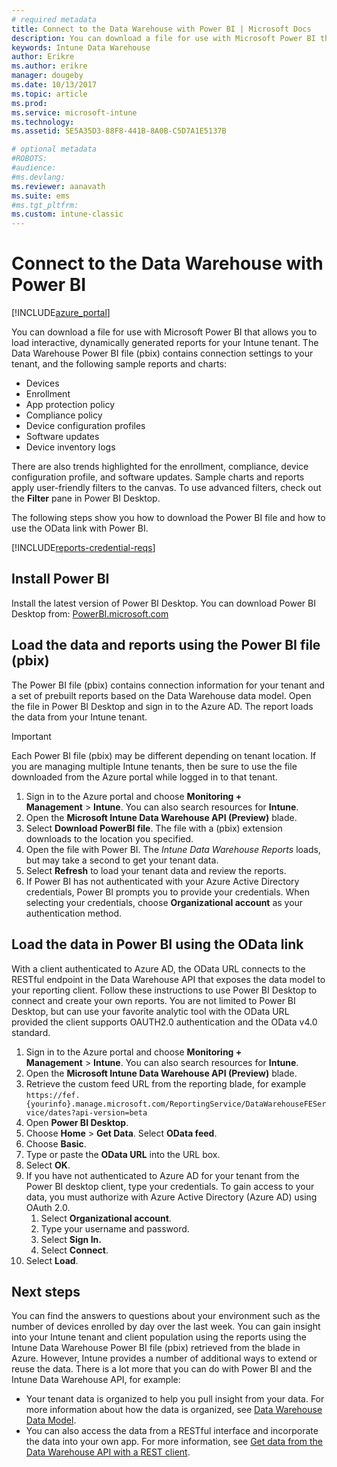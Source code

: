 ```yaml
---
# required metadata
title: Connect to the Data Warehouse with Power BI | Microsoft Docs
description: You can download a file for use with Microsoft Power BI that allows you to load interactive, dynamically generated reports for your Intune tenant.
keywords: Intune Data Warehouse
author: Erikre
ms.author: erikre
manager: dougeby
ms.date: 10/13/2017
ms.topic: article
ms.prod:
ms.service: microsoft-intune
ms.technology:
ms.assetid: 5E5A35D3-88F8-441B-8A0B-C5D7A1E5137B

# optional metadata
#ROBOTS:
#audience:
#ms.devlang:
ms.reviewer: aanavath
ms.suite: ems
#ms.tgt_pltfrm:
ms.custom: intune-classic
---
```


# Connect to the Data Warehouse with Power BI

[!INCLUDE[azure_portal](./includes/azure_portal.md)]

You can download a file for use with Microsoft Power BI that allows you to load interactive, dynamically generated reports for your Intune tenant. The Data Warehouse Power BI file (pbix) contains connection settings to your tenant, and the following sample reports and charts:  

  -  Devices
  -  Enrollment
  -  App protection policy
  -  Compliance policy
  -  Device configuration profiles
  -  Software updates
  -  Device inventory logs

There are also trends highlighted for the enrollment, compliance, device configuration profile, and software updates. Sample charts and reports apply user-friendly filters to the canvas. To use advanced filters, check out the **Filter** pane in Power BI Desktop.

The following steps show you how to download the Power BI file and how to use the OData link with Power BI.

[!INCLUDE[reports-credential-reqs](./includes/reports-credential-reqs.md)]

## Install Power BI

Install the latest version of Power BI Desktop. You can download Power BI Desktop from: [PowerBI.microsoft.com](https://powerbi.microsoft.com/en-us/desktop)

## Load the data and reports using the Power BI file (pbix)

The Power BI file (pbix) contains connection information for your tenant and a set of prebuilt reports based on the Data Warehouse data model. Open the file in Power BI Desktop and sign in to the Azure AD. The report loads the data from your Intune tenant.

> [!Important]  
> Each Power BI file (pbix) may be different depending on tenant location. If you are managing multiple Intune tenants, then be sure to use the file downloaded from the Azure portal while logged in to that tenant.  

1.  Sign in to the Azure portal and choose **Monitoring + Management** > **Intune**. You can also search resources for **Intune**.  
2.  Open the **Microsoft Intune Data Warehouse API (Preview)** blade.
3.  Select **Download PowerBI file**. The file with a (pbix) extension downloads to the location you specified.
4.  Open the file with Power BI. The *Intune Data Warehouse Reports* loads, but may take a second to get your tenant data.
5.  Select **Refresh** to load your tenant data and review the reports.
6.  If Power BI has not authenticated with your Azure Active Directory credentials, Power BI prompts you to provide your credentials. When selecting your credentials, choose **Organizational account** as your authentication method.

## Load the data in Power BI using the OData link

With a client authenticated to Azure AD, the OData URL connects to the RESTful endpoint in the Data Warehouse API that exposes the data model to your reporting client. Follow these instructions to use Power BI Desktop to connect and create your own reports. You are not limited to Power BI Desktop, but can use your favorite analytic tool with the OData URL provided the client supports OAUTH2.0 authentication and the OData v4.0 standard.

1.  Sign in to the Azure portal and choose **Monitoring + Management** > **Intune**. You can also search resources for **Intune**.  
2.  Open the **Microsoft Intune Data Warehouse API (Preview)** blade.
3. Retrieve the custom feed URL from the reporting blade, for example `https://fef.{yourinfo}.manage.microsoft.com/ReportingService/DataWarehouseFEService/dates?api-version=beta`
4. Open **Power BI Desktop**.
5. Choose **Home** > **Get Data**. Select **OData feed**.
6. Choose **Basic**.
7. Type or paste the **OData URL** into the URL box.
8. Select **OK**.
9. If you have not authenticated to Azure AD for your tenant from the Power BI desktop client, type your credentials. To gain access to your data, you must authorize with Azure Active Directory (Azure AD) using OAuth 2.0.  
    1.  Select **Organizational account**.  
    2.  Type your username and password.  
    3.  Select **Sign In.**  
    4.  Select **Connect**.  
10. Select **Load**.

## Next steps

You can find the answers to questions about your environment such as the number of devices enrolled by day over the last week. You can gain insight into your Intune tenant and client population using the reports using the Intune Data Warehouse Power BI file (pbix) retrieved from the blade in Azure. However, Intune provides a number of additional ways to extend or reuse the data. There is a lot more that you can do with Power BI and the Intune Data Warehouse API, for example:

<!-- -  You can use Power BI Desktop to create additional report types with your data. For example, you could create a custom chart representing the ratio of device manufactures in your enterprise. For more information about creating custom reports with Power BI and the Intune Data Warehouse, see `BLOG POST ON POWER BI`. -->
 -  Your tenant data is organized to help you pull insight from your data. For more information about how the data is organized, see [Data Warehouse Data Model](reports-ref-data-model.md).
 -  You can also access the data from a RESTful interface and incorporate the data into your own app. For more information, see [Get data from the Data Warehouse API with a REST client](reports-proc-data-rest.md).
